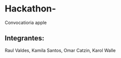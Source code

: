 # Hackathon-
Convocatioria apple <br>
## Integrantes:<br>
Raul Valdes, Kamila Santos, Omar Catzin, Karol Walle
